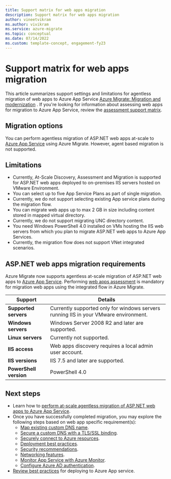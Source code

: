 ```yaml
---
title: Support matrix for web apps migration
description: Support matrix for web apps migration
author: vineetvikram
ms.author: vivikram
ms.service: azure-migrate
ms.topic: conceptual
ms.date: 07/14/2022
ms.custom: template-concept, engagement-fy23
---
```


# Support matrix for web apps migration

This article summarizes support settings and limitations for agentless migration of web apps to Azure App Service [Azure Migrate: Migration and modernization](migrate-services-overview.md#migration-and-modernization-tool) . If you're looking for information about assessing web apps for migration to Azure App Service, review the [assessment support matrix](concepts-azure-webapps-assessment-calculation.md).

## Migration options

You can perform agentless migration of ASP.NET web apps at-scale to [Azure App Service](https://azure.microsoft.com/services/app-service/) using Azure Migrate. However, agent based migration is not supported.

## Limitations

- Currently, At-Scale Discovery, Assessment and Migration is supported for ASP.NET web apps deployed to on-premises IIS servers hosted on VMware Environment.
- You can select up to five App Service Plans as part of single migration.
- Currently, we do not support selecting existing App service plans during the migration flow.
- You can migrate web apps up to max 2 GB in size including content stored in mapped virtual directory.
- Currently, we do not support migrating UNC directory content.
- You need Windows PowerShell 4.0 installed on VMs hosting the IIS web servers from which you plan to migrate ASP.NET web apps to Azure App Services.
- Currently, the migration flow does not support VNet integrated scenarios.

## ASP.NET web apps migration requirements

Azure Migrate now supports agentless at-scale migration of ASP.NET web apps to [Azure App Service](https://azure.microsoft.com/services/app-service/). Performing [web apps assessment](./tutorial-assess-webapps.md) is mandatory for migration web apps using the integrated flow in Azure Migrate.

Support | Details
--- | ---
**Supported servers** | Currently supported only for windows servers running IIS in your VMware environment.
**Windows servers** | Windows Server 2008 R2 and later are supported.
**Linux servers** | Currently not supported.
**IIS access** | Web apps discovery requires a local admin user account.
**IIS versions** | IIS 7.5 and later are supported.
**PowerShell version** | PowerShell 4.0

## Next steps

- Learn how to [perform at-scale agentless migration of ASP.NET web apps to Azure App Service](./tutorial-modernize-asp-net-appservice-code.md).
- Once you have successfully completed migration, you may explore the following steps based on web app specific requirement(s):
  - [Map existing custom DNS name](../app-service/app-service-web-tutorial-custom-domain.md).
  - [Secure a custom DNS with a TLS/SSL binding](../app-service/configure-ssl-bindings.md).
  - [Securely connect to Azure resources](../app-service/tutorial-connect-overview.md).
  - [Deployment best practices](../app-service/deploy-best-practices.md).
  - [Security recommendations](../app-service/security-recommendations.md).
  - [Networking features](../app-service/networking-features.md).
  - [Monitor App Service with Azure Monitor](../app-service/monitor-app-service.md).
  - [Configure Azure AD authentication](../app-service/configure-authentication-provider-aad.md).
- [Review best practices](../app-service/deploy-best-practices.md) for deploying to Azure App service.